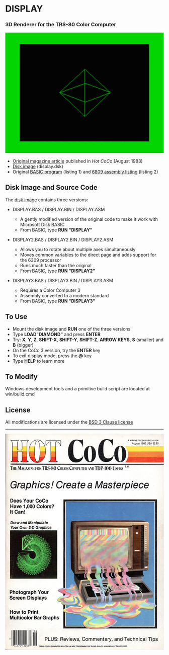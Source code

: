 # DISPLAY

### 3D Renderer for the TRS-80 Color Computer

![Rotating Image Animation](./doc/display.animated.gif)

- [Original magazine article](./doc/article.pdf) published in *Hot CoCo* (August 1983)
- [Disk image](./display.dsk) (display.dsk)
- Original [BASIC program](./doc/listing1.bas) (listing 1) and [6809 assembly listing](./doc/listing2.asm) (listing 2)

## Disk Image and Source Code

The [disk image](./display.dsk) contains three versions:

- DISPLAY.BAS / DISPLAY.BIN / DISPLAY.ASM
    - A gently modified version of the original code to make it work with Microsoft Disk BASIC
    - From BASIC, type **RUN "DISPLAY"**

- DISPLAY2.BAS / DISPLAY2.BIN / DISPLAY2.ASM
    - Allows you to rotate about multiple axes simultaneously
    - Moves common variables to the direct page and adds support for the 6309 processor
    - Runs much faster than the original
    - From BASIC, type **RUN "DISPLAY2"**

- DISPLAY3.BAS / DISPLAY3.BIN / DISPLAY3.ASM
    - Requires a Color Computer 3
    - Assembly converted to a modern standard
    - From BASIC, type **RUN "DISPLAY3"**

## To Use

- Mount the disk image and **RUN** one of the three versions
- Type **LOAD"DIAMOND"** and press **ENTER**
- Try: **X**, **Y**, **Z**, **SHIFT-X**, **SHIFT-Y**, **SHIFT-Z**, **ARROW KEYS**, **S** (smaller) and **B** (bigger)
- On the CoCo 3 version, try the **ENTER** key
- To exit display mode, press the **@** key
- Type **HELP** to learn more

## To Modify

Windows development tools and a primitive build script are located at win/build.cmd

## License

All modifications are licensed under the [BSD 3 Clause license](http://opensource.org/licenses/BSD-3-Clause)

***

![Hot CoCo Magazine Cover, August 1983](./doc/cover.jpg)

